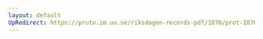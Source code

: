 ```yaml
---
layout: default
UpRedirect: https://pruto.im.uu.se/riksdagen-records-pdf/1876/prot-1876--ak--049.pdf
---
```

